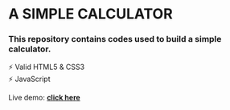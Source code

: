 # A SIMPLE CALCULATOR
### This repository contains codes used to build a simple calculator.
⚡️ Valid HTML5 & CSS3\
⚡️ JavaScript

Live demo: **[click here](https://charly-calc.netlify.app/)**
